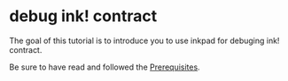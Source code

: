 # debug ink! contract

The goal of this tutorial is to introduce you to use inkpad 
for debuging ink! contract.

Be sure to have read and followed the 
[Prerequisites](../../prerequisites).
